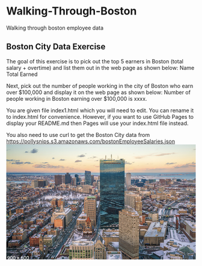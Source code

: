 # Walking-Through-Boston
Walking through boston employee data
## Boston City Data Exercise
The goal of this exercise is to pick out the top 5 earners in Boston (total salary + overtime) and list them out in the web page as shown below:
Name     Total Earned 

Next, pick out the number of people working in the city of Boston who earn over $100,000 and display it on the web page as shown below: 
Number of people working in Boston earning over $100,000 is xxxx.

You are given file index1.html which you will need to edit. You can rename it to index.html for convenience. However, if you want to use GitHub Pages to display your README.md then Pages will use your index.html file instead.

You also need to use curl to get the Boston City data from https://pollysnips.s3.amazonaws.com/bostonEmployeeSalaries.json
<img src='boston.png'>